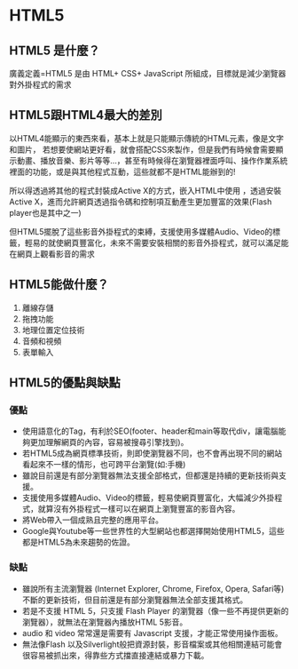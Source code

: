 # HTML5

## HTML5 是什麼？

廣義定義=HTML5 是由 HTML+ CSS+ JavaScript 所組成，目標就是減少瀏覽器對外掛程式的需求

## HTML5跟HTML4最大的差別

以HTML4能顯示的東西來看，基本上就是只能顯示傳統的HTML元素，像是文字和圖片， 若想要使網站更好看，就會搭配CSS來製作，但是我們有時候會需要顯示動畫、播放音樂、影片等等...，甚至有時候得在瀏覽器裡面呼叫、操作作業系統裡面的功能，或是與其他程式互動，這些就都不是HTML能辦到的!

所以得透過將其他的程式封裝成Active X的方式，嵌入HTML中使用 ，透過安裝Active X，進而允許網頁透過指令碼和控制項互動產生更加豐富的效果\(Flash player也是其中之一\)

但HTML5擺脫了這些影音外掛程式的束縛，支援使用多媒體Audio、Video的標籤，輕易的就使網頁豐富化，未來不需要安裝相關的影音外掛程式，就可以滿足能在網頁上觀看影音的需求

## HTML5能做什麼？

1. 離線存儲
2. 拖拽功能
3. 地理位置定位技術
4. 音頻和視頻
5. 表單輸入

## HTML5的優點與缺點

### 優點

* 使用語意化的Tag，有利於SEO\(footer、header和main等取代div，讓電腦能夠更加理解網頁的內容，容易被搜尋引擎找到\)。
* 若HTML5成為網頁標準技術，則即使瀏覽器不同，也不會再出現不同的網站看起來不一樣的情形，也可跨平台瀏覽\(如:手機\)
* 雖說目前還是有部分瀏覽器無法支援全部格式，但都還是持續的更新技術與支援。
* 支援使用多媒體Audio、Video的標籤，輕易使網頁豐富化，大幅減少外掛程式，就算沒有外掛程式一樣可以在網頁上瀏覽豐富的影音內容。
* 將Web帶入一個成熟且完整的應用平台。
* Google與Youtube等一些世界性的大型網站也都選擇開始使用HTML5，這些都是HTML5為未來趨勢的佐證。

### 缺點

* 雖說所有主流瀏覽器 \(Internet Explorer, Chrome, Firefox, Opera, Safari等\) 不斷的更新技術，但目前還是有部分瀏覽器無法全部支援其格式。
* 若是不支援 HTML 5，只支援 Flash Player 的瀏覽器（像一些不再提供更新的瀏覽器），就無法在瀏覽器內播放HTML 5影音。
* audio 和 video 常常還是需要有 Javascript 支援，才能正常使用操作面板。
* 無法像Flash 以及Silverlight般把資源封裝，影音檔案或其他相關連結可能會很容易被抓出來，得靠些方式擋直接連結或暴力下載。

